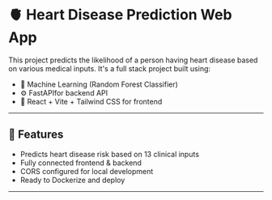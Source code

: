# 🫀 Heart Disease Prediction Web App

This project predicts the likelihood of a person having heart disease based on various medical inputs. It's a full stack project built using:

- 🧠 Machine Learning (Random Forest Classifier)
- ⚙️ FastAPIfor backend API
- 🎨 React + Vite + Tailwind CSS for frontend

---

## 🚀 Features

- Predicts heart disease risk based on 13 clinical inputs
- Fully connected frontend & backend
- CORS configured for local development
- Ready to Dockerize and deploy

---



